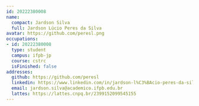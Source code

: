 ```yaml
---
id: 20222380008
name:
  compact: Jardson Silva
  full: Jardson Lúcio Peres da Silva
avatar: https://github.com/peresl.png
occupations:
- id: 20222380008
  type: student
  campus: ifpb-jp
  course: cstrc
  isFinished: false
addresses:
  github: https://github.com/peresl
  linkedin: https://www.linkedin.com/in/jardson-l%C3%BAcio-peres-da-silva/
  email: jardson.silva@academico.ifpb.edu.br
  lattes: https://lattes.cnpq.br/2399152099545155
---
```

